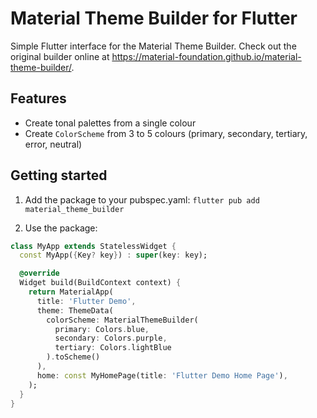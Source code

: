 # Material Theme Builder for Flutter
Simple Flutter interface for the Material Theme Builder. Check out the original
builder online at https://material-foundation.github.io/material-theme-builder/.

## Features

- Create tonal palettes from a single colour
- Create `ColorScheme` from 3 to 5 colours (primary, secondary, tertiary, error, neutral)

## Getting started

1. Add the package to your pubspec.yaml: 
`flutter pub add material_theme_builder`

2. Use the package:

```dart
class MyApp extends StatelessWidget {
  const MyApp({Key? key}) : super(key: key);

  @override
  Widget build(BuildContext context) {
    return MaterialApp(
      title: 'Flutter Demo',
      theme: ThemeData(
        colorScheme: MaterialThemeBuilder(
          primary: Colors.blue,
          secondary: Colors.purple,
          tertiary: Colors.lightBlue
        ).toScheme()
      ),
      home: const MyHomePage(title: 'Flutter Demo Home Page'),
    );
  }
}
```
